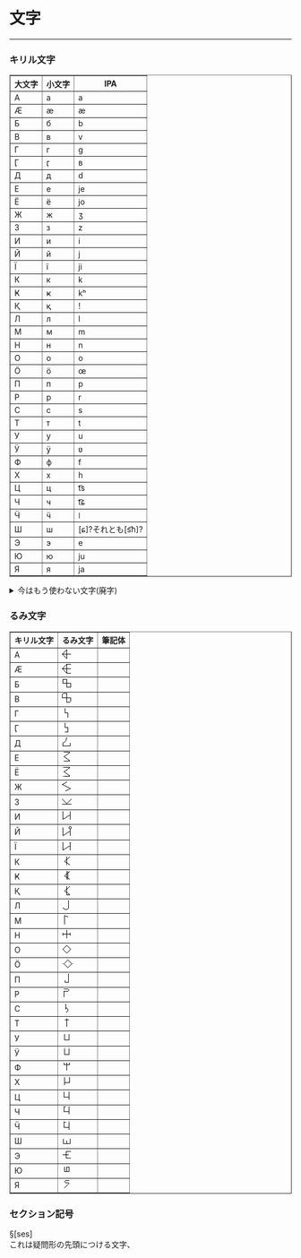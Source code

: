 # 文字
___
### キリル文字
<TABLE border>
	<TR>
		<TH>大文字</TH>
		<TH>小文字</TH>
		<TH>IPA</TH>
	</TR>
	<TR>
		<TD>А</TD>
		<TD>а</TD>
		<TD>a</TD>
	</TR>
	<TR>
		<TD>Ӕ</TD>
		<TD>ӕ</TD>
		<TD>æ</TD>
	</TR>
	<TR>
		<TD>Б</TD>
		<TD>б</TD>
		<TD>b</TD>
	</TR>
	<TR>
		<TD>В</TD>
		<TD>в</TD>
		<TD>v</TD>
	</TR>
	<TR>
		<TD>Г</TD>
		<TD>г</TD>
		<TD>g</TD>
	</TR>
	<TR>
		<TD>Ӷ</TD>
		<TD>ӷ</TD>
		<TD>ʙ</TD>
	</TR>
	<TR>
		<TD>Д</TD>
		<TD>д</TD>
		<TD>d</TD>
	</TR>
	<TR>
		<TD>Е</TD>
		<TD>е</TD>
		<TD>je</TD>
	</TR>
	<TR>
		<TD>Ё</TD>
		<TD>ё</TD>
		<TD>jo</TD>
	</TR>
	<TR>
		<TD>Ж</TD>
		<TD>ж</TD>
		<TD>ʒ</TD>
	</TR>
	<TR>
		<TD>З</TD>
		<TD>з</TD>
		<TD>z</TD>
	</TR>
	<TR>
		<TD>И</TD>
		<TD>и</TD>
		<TD>i</TD>
	</TR>
	<TR>
		<TD>Й</TD>
		<TD>й</TD>
		<TD>j</TD>
	</TR>
	<TR>
		<TD>Ї</TD>
		<TD>ї</TD>
		<TD>ji</TD>
	</TR>
	<TR>
		<TD>К</TD>
		<TD>к</TD>
		<TD>k</TD>
	</TR>
	<TR>
		<TD>Ҝ</TD>
		<TD>ҝ</TD>
		<TD>kʰ</TD>
	</TR>
	<TR>
		<TD>Қ</TD>
		<TD>қ</TD>
		<TD>ǃ</TD>
	</TR>
	<TR>
		<TD>Л</TD>
		<TD>л</TD>
		<TD>l</TD>
	</TR>
	<TR>
		<TD>М</TD>
		<TD>м</TD>
		<TD>m</TD>
	</TR>
	<TR>
		<TD>Н</TD>
		<TD>н</TD>
		<TD>n</TD>
	</TR>
	<TR>
		<TD>О</TD>
		<TD>о</TD>
		<TD>o</TD>
	</TR>
	<TR>
		<TD>Ӧ</TD>
		<TD>ӧ</TD>
		<TD>œ</TD>
	</TR>
	<TR>
		<TD>П</TD>
		<TD>п</TD>
		<TD>p</TD>
	</TR>
	<TR>
		<TD>Р</TD>
		<TD>р</TD>
		<TD>r</TD>
	</TR>
	<TR>
		<TD>С</TD>
		<TD>с</TD>
		<TD>s</TD>
	</TR>
	<TR>
		<TD>Т</TD>
		<TD>т</TD>
		<TD>t</TD>
	</TR>
	<TR>
		<TD>У</TD>
		<TD>у</TD>
		<TD>u</TD>
	</TR>
	<TR>
		<TD>Ӱ</TD>
		<TD>ӱ</TD>
		<TD>ʋ</TD>
	</TR>
	<TR>
		<TD>Ф</TD>
		<TD>ф</TD>
		<TD>f</TD>
	</TR>
	<TR>
		<TD>Х</TD>
		<TD>х</TD>
		<TD>h</TD>
	</TR>
	<TR>
		<TD>Ц</TD>
		<TD>ц</TD>
		<TD>t͡s</TD>
	</TR>
	<TR>
		<TD>Ч</TD>
		<TD>ч</TD>
		<TD>t͡ɕ</TD>
	</TR>
	<TR>
		<TD>Ӵ</TD>
		<TD>ӵ</TD>
		<TD>ǀ</TD>
	</TR>
	<TR>
		<TD>Ш</TD>
		<TD>ш</TD>
		<TD>[ɕ]?それとも[s͡h]?</TD>
	</TR>
	<TR>
		<TD>Э</TD>
		<TD>э</TD>
		<TD>e</TD>
	</TR>
	<TR>
		<TD>Ю</TD>
		<TD>ю</TD>
		<TD>ju</TD>
	</TR>
	<TR>
		<TD>Я</TD>
		<TD>я</TD>
		<TD>ja</TD>
	</TR>
</TABLE>

<DETAILS>
	<SUMMARY>今はもう使わない文字(廃字)</SUMMARY>
	<TABLE BORDER>
		<TR>
			<TH>大文字</TH>
			<TH>小文字</TH>
		</TR>
		<TR>
			<TD>Ы</TD>
			<TD>ы</TD>
		</TR>
		<TR>
			<TD>Щ</TD>
			<TD>щ</TD>
		</TR>
		<TR>
			<TD>Љ</TD>
			<TD>љ</TD>
		</TR>
		<TR>
			<TD>Њ</TD>
			<TD>њ</TD>
		</TR>
		<TR>
			<TD>Ҧ</TD>
			<TD>ҧ</TD>
		</TR>
		<TR>
			<TD>Ъ</TD>
			<TD>ъ</TD>
		</TR>
		<TR>
			<TD>Ӫ</TD>
			<TD>ӫ</TD>
		</TR>
		<TR>
			<TD>Ҫ</TD>
			<TD>ҫ</TD>
		</TR>
		<TR>
			<TD>Ь</TD>
			<TD>ь</TD>
		</TR>
		<TR>
			<TD>Ҋ</TD>
			<TD>ҋ</TD>
		</TR>
	</TABLE>
</DETAILS>

### るみ文字
<TABLE border>
	<TR>
		<TH>キリル文字</TH>
		<TH>るみ文字</TH>
		<TH>筆記体</TH>
	</TR>
	<TR>
		<TD>А</TD>
		<TD><IMG src="./Asetts/a.png"></TD>
		<TD></TD>
	</TR>
	<TR>
		<TD>Ӕ</TD>
		<TD><IMG src="./Asetts/ae.png"></TD>
		<TD></TD>
	</TR>
	<TR>
		<TD>Б</TD>
		<TD><IMG src="./Asetts/b.png"></TD>
		<TD></TD>
	</TR>
	<TR>
		<TD>В</TD>
		<TD><IMG src="./Asetts/v.png"></TD>
		<TD></TD>
	</TR>
	<TR>
		<TD>Г</TD>
		<TD><IMG src="./Asetts/g.png"></TD>
		<TD></TD>
	</TR>
	<TR>
		<TD>Ӷ</TD>
		<TD><IMG src="./Asetts/vb.png"></TD>
		<TD></TD>
	</TR>
	<TR>
		<TD>Д</TD>
		<TD><IMG src="./Asetts/d.png"></TD>
		<TD></TD>
	</TR>
	<TR>
		<TD>Е</TD>
		<TD><IMG src="./Asetts/je.png"></TD>
		<TD></TD>
	</TR>
	<TR>
		<TD>Ё</TD>
		<TD><IMG src="./Asetts/jo.png"></TD>
		<TD></TD>
	</TR>
	<TR>
		<TD>Ж</TD>
		<TD><IMG src="./Asetts/zj.png"></TD>
		<TD></TD>
	</TR>
	<TR>
		<TD>З</TD>
		<TD><IMG src="./Asetts/z.png"></TD>
		<TD></TD>
	</TR>
	<TR>
		<TD>И</TD>
		<TD><IMG src="./Asetts/i.png"></TD>
		<TD></TD>
	</TR>
	<TR>
		<TD>Й</TD>
		<TD><IMG src="./Asetts/j.png"></TD>
		<TD></TD>
	</TR>
	<TR>
		<TD>Ї</TD>
		<TD><IMG src="./Asetts/ji.png"></TD>
		<TD></TD>
	</TR>
	<TR>
		<TD>К</TD>
		<TD><IMG src="./Asetts/k.png"></TD>
		<TD></TD>
	</TR>
	<TR>
		<TD>Ҝ</TD>
		<TD><IMG src="./Asetts/kh.png"></TD>
		<TD></TD>
	</TR>
	<TR>
		<TD>Қ</TD>
		<TD><IMG src="./Asetts/!.png"></TD>
		<TD></TD>
	</TR>
	<TR>
		<TD>Л</TD>
		<TD><IMG src="./Asetts/l.png"></TD>
		<TD></TD>
	</TR>
	<TR>
		<TD>М</TD>
		<TD><IMG src="./Asetts/m.png"></TD>
		<TD></TD>
	</TR>
	<TR>
		<TD>Н</TD>
		<TD><IMG src="./Asetts/n.png"></TD>
		<TD></TD>
	</TR>
	<TR>
		<TD>О</TD>
		<TD><IMG src="./Asetts/o.png"></TD>
		<TD></TD>
	</TR>
	<TR>
		<TD>Ӧ</TD>
		<TD><IMG src="./Asetts/oe.png"></TD>
		<TD></TD>
	</TR>
	<TR>
		<TD>П</TD>
		<TD><IMG src="./Asetts/p.png"></TD>
		<TD></TD>
	</TR>
	<TR>
		<TD>Р</TD>
		<TD><IMG src="./Asetts/r.png"></TD>
		<TD></TD>
	</TR>
	<TR>
		<TD>С</TD>
		<TD><IMG src="./Asetts/s.png"></TD>
		<TD></TD>
	</TR>
	<TR>
		<TD>Т</TD>
		<TD><IMG src="./Asetts/t.png"></TD>
		<TD></TD>
	</TR>
	<TR>
		<TD>У</TD>
		<TD><IMG src="./Asetts/u.png"></TD>
		<TD></TD>
	</TR>
	<TR>
		<TD>Ӱ</TD>
		<TD><IMG src="./Asetts/w.png"></TD>
		<TD></TD>
	</TR>
	<TR>
		<TD>Ф</TD>
		<TD><IMG src="./Asetts/f.png"></TD>
		<TD></TD>
	</TR>
	<TR>
		<TD>Х</TD>
		<TD><IMG src="./Asetts/h.png"></TD>
		<TD></TD>
	</TR>
	<TR>
		<TD>Ц</TD>
		<TD><IMG src="./Asetts/ts.png"></TD>
		<TD></TD>
	</TR>
	<TR>
		<TD>Ч</TD>
		<TD><IMG src="./Asetts/th.png"></TD>
		<TD></TD>
	</TR>
	<TR>
		<TD>Ӵ</TD>
		<TD><IMG src="./Asetts/ch.png"></TD>
		<TD></TD>
	</TR>
	<TR>
		<TD>Ш</TD>
		<TD><IMG src="./Asetts/sh.png"></TD>
		<TD></TD>
	</TR>
	<TR>
		<TD>Э</TD>
		<TD><IMG src="./Asetts/e.png"></TD>
		<TD></TD>
	</TR>
	<TR>
		<TD>Ю</TD>
		<TD><IMG src="./Asetts/ju.png"></TD>
		<TD></TD>
	</TR>
	<TR>
		<TD>Я</TD>
		<TD><IMG src="./Asetts/ja.png"></TD>
		<TD></TD>
	</TR>
</TABLE>

### セクション記号
§[ses]<BR>
これは疑問形の先頭につける文字、